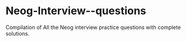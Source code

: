 # Neog-Interview--questions
Compilation of All the Neog interview practice  questions with complete solutions.
